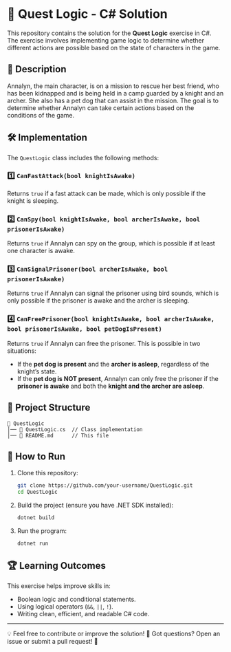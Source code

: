 # 🏹 Quest Logic - C# Solution

This repository contains the solution for the **Quest Logic** exercise in C#. The exercise involves implementing game logic to determine whether different actions are possible based on the state of characters in the game.

## 📜 Description
Annalyn, the main character, is on a mission to rescue her best friend, who has been kidnapped and is being held in a camp guarded by a knight and an archer. She also has a pet dog that can assist in the mission. The goal is to determine whether Annalyn can take certain actions based on the conditions of the game.

## 🛠️ Implementation
The `QuestLogic` class includes the following methods:

### 1️⃣ `CanFastAttack(bool knightIsAwake)`
Returns `true` if a fast attack can be made, which is only possible if the knight is sleeping.

### 2️⃣ `CanSpy(bool knightIsAwake, bool archerIsAwake, bool prisonerIsAwake)`
Returns `true` if Annalyn can spy on the group, which is possible if at least one character is awake.

### 3️⃣ `CanSignalPrisoner(bool archerIsAwake, bool prisonerIsAwake)`
Returns `true` if Annalyn can signal the prisoner using bird sounds, which is only possible if the prisoner is awake and the archer is sleeping.

### 4️⃣ `CanFreePrisoner(bool knightIsAwake, bool archerIsAwake, bool prisonerIsAwake, bool petDogIsPresent)`
Returns `true` if Annalyn can free the prisoner. This is possible in two situations:
- If the **pet dog is present** and the **archer is asleep**, regardless of the knight’s state.
- If the **pet dog is NOT present**, Annalyn can only free the prisoner if the **prisoner is awake** and both the **knight and the archer are asleep**.

## 📂 Project Structure
```
📁 QuestLogic
│── 📄 QuestLogic.cs  // Class implementation
│── 📄 README.md      // This file
```

## 🚀 How to Run
1. Clone this repository:
   ```sh
   git clone https://github.com/your-username/QuestLogic.git
   cd QuestLogic
   ```
2. Build the project (ensure you have .NET SDK installed):
   ```sh
   dotnet build
   ```
3. Run the program:
   ```sh
   dotnet run
   ```

## 🏆 Learning Outcomes
This exercise helps improve skills in:
- Boolean logic and conditional statements.
- Using logical operators (`&&`, `||`, `!`).
- Writing clean, efficient, and readable C# code.

---
💡 Feel free to contribute or improve the solution!
📢 Got questions? Open an issue or submit a pull request! 🚀

